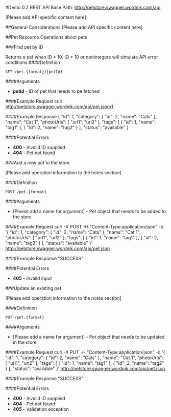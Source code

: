 #Demo 0.2 REST API
Base Path: http://petstore.swagger.wordnik.com/api

[Please add API specific content here]


##General Considerations
[Please add API specific content here]


##Pet Resource
Operations about pets

###Find pet by ID

Returns a pet when ID < 10. ID > 10 or nonintegers will simulate API error conditions
####Definition


    GET /pet.{format}/{petId}

####Arguments
* **petId** - ID of pet that needs to be fetched


####Example Request
    curl http://petstore.swagger.wordnik.com/api/pet.json/1

####Example Response
    {
      "id": 1,
      "category": {
        "id": 2,
        "name": "Cats"
      },
      "name": "Cat 1",
      "photoUrls": [
        "url1",
        "url2"
      ],
      "tags": [
        {
          "id": 1,
          "name": "tag1"
        },
        {
          "id": 2,
          "name": "tag2"
        }
      ],
      "status": "available"
    }

####Potential Errors
* **400** - Invalid ID supplied
* **404** - Pet not found


###Add a new pet to the store

[Please add operation information to the notes section]

####Definition


    POST /pet.{format}

####Arguments
* [Please add a name for argument] - Pet object that needs to be added to the store


####Example Request
    curl -X POST -H "Content-Type:application/json" -d '{ "id": 1, "category": { "id": 2, "name": "Cats" }, "name": "Cat 1", "photoUrls": [ "url1", "url2" ], "tags": [ { "id": 1, "name": "tag1" }, { "id": 2, "name": "tag2" } ], "status": "available" }' http://petstore.swagger.wordnik.com/api/pet.json

####Example Response
    "SUCCESS"

####Potential Errors
* **405** - Invalid input


###Update an existing pet

[Please add operation information to the notes section]

####Definition


    PUT /pet.{format}

####Arguments
* [Please add a name for argument] - Pet object that needs to be updated in the store


####Example Request
    curl -X PUT -H "Content-Type:application/json" -d '{ "id": 1, "category": { "id": 2, "name": "Cats" }, "name": "Cat 1", "photoUrls": [ "url1", "url2" ], "tags": [ { "id": 1, "name": "tag1" }, { "id": 2, "name": "tag2" } ], "status": "available" }' http://petstore.swagger.wordnik.com/api/pet.json

####Example Response
    "SUCCESS"

####Potential Errors
* **400** - Invalid ID supplied
* **404** - Pet not found
* **405** - Validation exception




